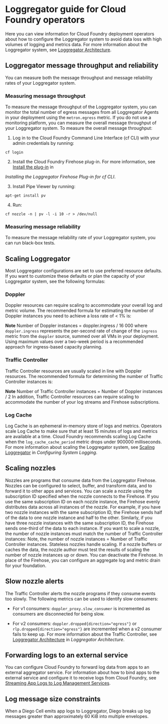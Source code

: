 # Loggregator guide for Cloud Foundry operators
Here you can view information for Cloud Foundry deployment operators about how to configure the
Loggregator system to avoid data loss with high volumes of logging and metrics data.
For more information about the Loggregator system, see [Loggregator Architecture](https://docs.cloudfoundry.org/loggregator/architecture.html).

## Loggregator message throughput and reliability
You can measure both the message throughput and message reliability rates of your Loggregator system.

### Measuring message throughput
To measure the message throughput of the Loggregator system, you can monitor the total number of egress messages from all Loggregator Agents in your deployment using the `metron.egress` metric.
If you do not use a monitoring platform, you can measure the overall message throughput of your Loggregator system. To measure the overall message throughput:

1. Log in to the Cloud Foundry Command Line Interface (cf CLI) with your admin credentials by running:
```
cf login
```

2. Install the Cloud Foundry Firehose plug-in.
For more information, see [Install the plug-in](https://docs.cloudfoundry.org/loggregator/cli-plugin.html#add) in

*Installing the Loggregator Firehose Plug-in for cf CLI*.

3. Install Pipe Viewer by running:
```
apt-get install pv
```

4. Run:
```
cf nozzle -n | pv -l -i 10 -r > /dev/null
```

### Measuring message reliability
To measure the message reliability rate of your Loggregator system, you can run black-box tests.

## Scaling Loggregator
Most Loggregator configurations are set to use preferred resource defaults. If you want to customize these defaults or plan the capacity of your Loggregator system, see the following formulas:

### Doppler
Doppler resources can require scaling to accommodate your overall log and metric volume. The recommended formula for estimating the number of Doppler instances you need to achieve a loss rate of < 1% is:

**Note**
Number of Doppler instances = doppler.ingress / 16 000
where `doppler.ingress` represents the per-second rate of change of the `ingress` metric from the `doppler` source, summed over all VMs in your deployment.
Using maximum values over a two-week period is a recommended approach for ingress-based capacity planning.

### Traffic Controller
Traffic Controller resources are usually scaled in line with Doppler resources. The recommended formula for determining the number of Traffic Controller instances is:

**Note**
Number of Traffic Controller instances = Number of Doppler instances / 2
In addition, Traffic Controller resources can require scaling to accommodate the number of your log streams and Firehose subscriptions.

### Log Cache
Log Cache is an ephemeral in-memory store of logs and metrics. Operators scale Log Cache to make sure that at least 15 minutes of
logs and metrics are available at a time. Cloud Foundry recommends scaling Log Cache when the `log_cache_cache_period` metric drops under 900000 milliseconds.
For more information about scaling the Loggregator system,
see [Scaling Loggregator](https://docs.cloudfoundry.org/running/managing-cf/logging-config.html#scaling) in *Configuring System Logging*.

## Scaling nozzles
Nozzles are programs that consume data from the Loggregator Firehose. Nozzles can be configured to select, buffer, and transform data, and to forward it to other apps and services. You can scale a nozzle using the subscription ID specified when the nozzle connects to the Firehose. If you use the same subscription ID on each nozzle instance, the Firehose evenly distributes data across all instances of the nozzle.
For example, if you have two nozzle instances with the same subscription ID, the Firehose sends half of the data to one nozzle instance and half to the other. Similarly, if you have three nozzle instances with the same subscription ID, the Firehose sends one-third of the data to each instance.
If you want to scale a nozzle, the number of nozzle instances must match the number of Traffic Controller instances:
Note, the number of nozzle instances = Number of Traffic Controller instances.
Stateless nozzles handle scaling. If a nozzle buffers or caches the data, the nozzle author must test the results of scaling the number of nozzle instances up or down.
You can deactivate the Firehose. In place of the Firehose, you can configure an aggregate log and metric drain for your foundation.

## Slow nozzle alerts
The Traffic Controller alerts the nozzle programs if they consume events too slowly.
The following metrics can be used to identify slow consumers:

* For v1 consumers: `doppler_proxy.slow_consumer` is incremented as consumers are disconnected for being slow.

* For v2 consumers: `doppler.dropped{direction="egress"}` or `rlp.dropped{direction="egress"}` are incremented when a v2 consumer fails to keep up.
For more information about the Traffic Controller,
see [Loggregator Architecture](https://docs.cloudfoundry.org/loggregator/architecture.html#loggregator-architecture) in *Loggregator Architecture*.

## Forwarding logs to an external service
You can configure Cloud Foundry to forward log data from apps to an external aggregator service. For information about how to bind apps to the external service and configure it to receive logs from Cloud Foundry, see [Streaming App Logs to Log Management Services](https://docs.cloudfoundry.org/devguide/services/log-management.html).

## Log message size constraints
When a Diego Cell emits app logs to Loggregator, Diego breaks up log messages greater than approximately 60 KiB into multiple envelopes.